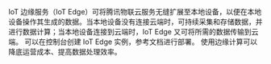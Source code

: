 IoT 边缘服务（IoT Edge）可将腾讯物联云服务无缝扩展至本地设备，以便在本地设备操作其生成的数据。当本地设备没有连接云端时，可持续采集和存储数据，并进行数据计算；当本地设备连接到云端时，IoT Edge 又可将所需的数据传输到云端。
可以在控制台创建 IoT Edge 实例，参考文档进行部署。
使用边缘计算可以降底运营成本、提高数据处理效率。